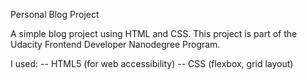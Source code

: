 Personal Blog Project

A simple blog project using HTML and CSS. This project is part of the Udacity Frontend Developer Nanodegree Program.

I used:
-- HTML5 (for web accessibility)
-- CSS (flexbox, grid layout)

